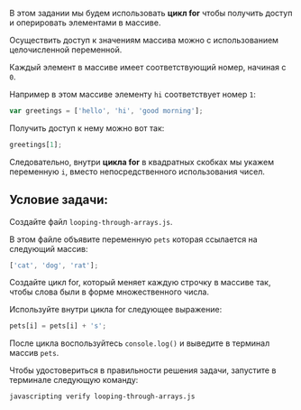 В этом задании мы будем использовать **цикл for** чтобы получить доступ и оперировать элементами в массиве.

Осуществить доступ к значениям массива можно с использованием целочисленной переменной.

Каждый элемент в массиве имеет соответствующий номер, начиная с `0`.

Например в этом массиве элементу `hi` соответствует номер `1`:

```js
var greetings = ['hello', 'hi', 'good morning'];
```

Получить доступ к нему можно вот так:

```js
greetings[1];
```

Следовательно, внутри **цикла for** в квадратных скобках мы укажем переменную `i`, вместо непосредственного использования чисел.

## Условие задачи:

Создайте файл `looping-through-arrays.js`.

В этом файле объявите переменную `pets` которая ссылается на следующий массив:

```js
['cat', 'dog', 'rat'];
```

Создайте цикл for, который меняет каждую строчку в массиве так, чтобы слова были в форме множественного числа.

Используйте внутри цикла for следующее выражение:

```js
pets[i] = pets[i] + 's';
```

После цикла воспользуйтесь `console.log()` и выведите в терминал массив `pets`.

Чтобы удостовериться в правильности решения задачи, запустите в терминале следующую команду:

```bash
javascripting verify looping-through-arrays.js
```
